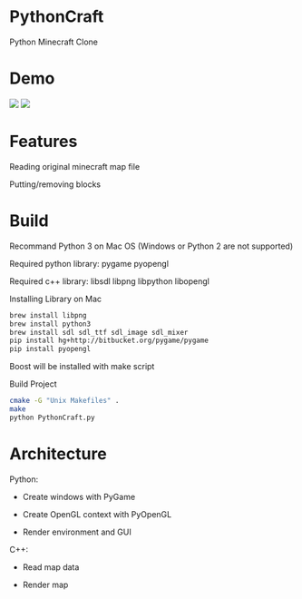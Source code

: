 # PythonCraft
Python Minecraft Clone

Demo
====
![](https://raw.githubusercontent.com/zzh8829/PythonCraft/master/demo1.png)
![](https://raw.githubusercontent.com/zzh8829/PythonCraft/master/demo2.png)

Features
========
Reading original minecraft map file

Putting/removing blocks

Build
========

Recommand Python 3 on Mac OS (Windows or Python 2 are not supported)

Required python library: pygame pyopengl

Required c++ library: libsdl libpng libpython libopengl

Installing Library on Mac
```bash
brew install libpng
brew install python3
brew install sdl sdl_ttf sdl_image sdl_mixer
pip install hg+http://bitbucket.org/pygame/pygame
pip install pyopengl
```

Boost will be installed with make script 

Build Project
```bash
cmake -G "Unix Makefiles" .
make
python PythonCraft.py
```

Architecture
============
Python:

*  Create windows with PyGame

*  Create OpenGL context with PyOpenGL

*  Render environment and GUI



C++:

 * Read map data
  
 * Render map





